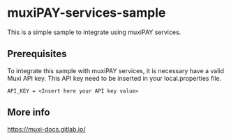 # muxiPAY-services-sample

This is a simple sample to integrate using muxiPAY services.

## Prerequisites

To integrate this sample with muxiPAY services, it is necessary have a valid Muxi API key. 
This API key need to be inserted in your local.properties file.

```
API_KEY = <Insert here your API key value>
```

## More info

https://muxi-docs.gitlab.io/ 

